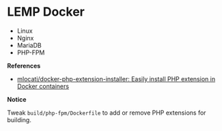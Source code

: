 # LEMP Docker

* Linux
* Nginx
* MariaDB
* PHP-FPM


**References**

* [mlocati/docker-php-extension-installer: Easily install PHP extension in Docker containers](https://github.com/mlocati/docker-php-extension-installer)


**Notice**

Tweak `build/php-fpm/Dockerfile` to add or remove PHP extensions for building.
